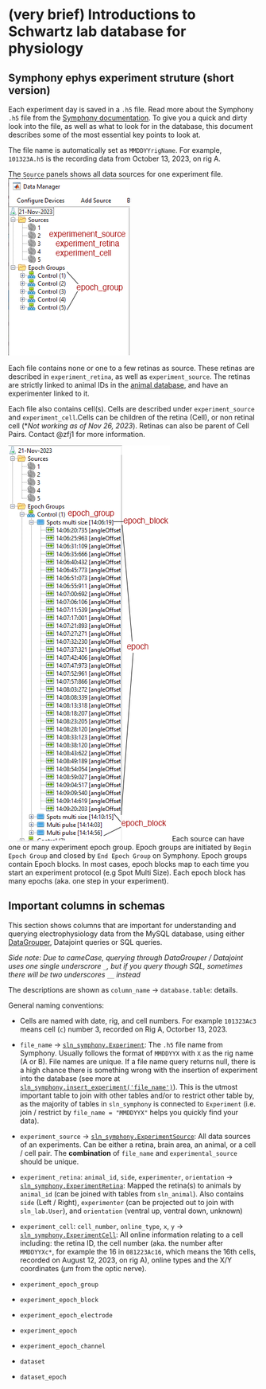 # (very brief) Introductions to Schwartz lab database for physiology

## Symphony ephys experiment struture (short version)
Each experiment day is saved in a `.h5` file. Read more about the Symphony `.h5` file from the [Symphony documentation](https://cafarm.gitbooks.io/symphony/content/File-Format.html).
To give you a quick and dirty look into the file, as well as what to look for in the database, this document describes some of the most essential key points to look at.

The file name is automatically set as `MMDDYYrigName`. For example, `101323A.h5` is the recording data from October 13, 2023, on rig A. 

The `Source` panels shows all data sources for one experiment file.
![Symphony_1_pic](assets/symphony_1.png)


Each file contains none or one to a few retinas as source. These retinas are described in `experiment_retina`, as well as `experiment_source`. The retinas are strictly linked to animal IDs in the [animal database](), and have an experimenter linked to it.

Each file also contains cell(s). Cells are described under `experiment_source` and `experiment_cell`.Cells can be children of the retina (Cell), or non retinal cell (**Not working as of Nov 26, 2023*).
Retinas can also be parent of Cell Pairs. Contact @zfj1 for more information.

![symphony_2](assets/symphony_2.png)
Each source can have one or many experiment epoch group. Epoch groups are initiated by `Begin Epoch Group` and closed by `End Epoch Group` on Symphony.
Epoch groups contain Epoch blocks. In most cases, epoch blocks map to each time you start an experiment protocol (e.g Spot Multi Size). Each epoch block has many epochs (aka. one step in your experiment).

## Important columns in schemas

This section shows columns that are important for understanding and querying electrophysiology data from the MySQL database, using either [DataGrouper](DataGrouper.md), Datajoint queries or SQL queries.

*Side note: Due to cameCase, querying through DataGrouper / Datajoint uses one single underscrore `_`, but if you query though SQL, sometimes there will be two underscores `__` instead*

The descriptions are shown as `column_name` -> `database.table`: details.

General naming conventions:
- Cells are named with date, rig, and cell numbers. For example `101323Ac3` means cell (`c`) number 3, recorded on Rig A, Octorber 13, 2023.

- `file_name` -> [`sln_symphony.Experiment`](./assets/01_sln_symphony_experiment.png): The  `.h5` file name from Symphony. Usually follows the format of `MMDDYYX` with `X` as the rig name (A or B). File names are unique. If a file name query returns null, there is a high chance there is something wrong with the insertion of experiment into the database (see more at [`sln_symphony.insert_experiment('file_name')`]()). This is the utmost important table to join with other tables and/or to restrict other table by, as the majority of tables in `sln_symphony` is connected to `Experiment` (i.e. join / restrict by `file_name = "MMDDYYX"` helps you quickly find your data).
- `experiment_source` -> [`sln_symphony.ExperimentSource`](./assets/02_sln_symphony_%20experiment__source.png): All data sources of an experiments. Can be either a retina, brain area, an animal, or a cell / cell pair. The **combination** of `file_name` and `experimental_source` should be unique. 
- `experiment_retina`: `animal_id`, `side`, `experimenter`, `orientation` -> [`sln_symphony.ExperimentRetina`](./assets/03_sln_symphony_experiment__retina.png): Mapped the retina(s) to animals by `animal_id` (can be joined with tables from `sln_animal`). Also contains `side` (Left / Right), `experimenter` (can be projected out to join with `sln_lab.User`), and `orientation` (ventral up, ventral down, unknown)
- `experiment_cell`: `cell_number`, `online_type`, `x`, `y` -> [`sln_symphony.ExperimentCell`](./assets/04_sln_symphony%20_experiment__cell.png): All online information relating to a cell including: the retina ID, the cell number (aka. the number after `MMDDYYXc*`, for example the 16 in `081223Ac16`, which means the 16th cells, recorded on August 12, 2023, on rig A),  online types and the X/Y coordinates ($\mu m$ from the optic nerve). 
- `experiment_epoch_group`
- `experiment_epoch_block`
- `experiment_epoch_electrode`
- `experiment_epoch`
- `experiment_epoch_channel`
- `dataset`
- `dataset_epoch`